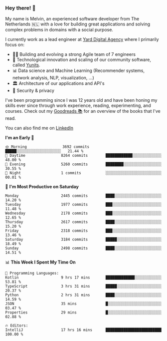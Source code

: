 ### Hey there! 👋

My name is Melvin, an experienced software developer from The Netherlands 🇳🇱 with a love for building great applications and solving complex problems in domains with a social purpose. 

I currently work as a lead engineer at [Yard Digital Agency](https://github.com/yardinternet) where I primarily focus on:

* 👏🏼 Building and evolving a strong Agile team of 7 engineers
* 🚀 Technological innovation and scaling of our community software, called [Yunits](https://www.yunits.com/).
* 📊 Data science and Machine Learning (Recommender systems, network analysis, NLP, visualization, ...)
* 🏛 Architecture of our applications and API's
* 🔐 Security & privacy

I've been programming since I was 12 years old and have been honing my skills ever since through work experience, reading, experimenting, and courses.
Check out my [Goodreads 📚](https://goodreads.com/melvinkoopmans) for an overview of the books that I've read. 

You can also find me on [LinkedIn](https://www.linkedin.com/in/melvinkoopmans)

<!--START_SECTION:waka-->
**I'm an Early 🐤** 

```text
🌞 Morning                3692 commits        █████░░░░░░░░░░░░░░░░░░░░   21.44 % 
🌆 Daytime                8264 commits        ████████████░░░░░░░░░░░░░   48.00 % 
🌃 Evening                5260 commits        ████████░░░░░░░░░░░░░░░░░   30.55 % 
🌙 Night                  1 commits           ░░░░░░░░░░░░░░░░░░░░░░░░░   00.01 % 
```
📅 **I'm Most Productive on Saturday** 

```text
Monday                   2445 commits        ████░░░░░░░░░░░░░░░░░░░░░   14.20 % 
Tuesday                  1977 commits        ███░░░░░░░░░░░░░░░░░░░░░░   11.48 % 
Wednesday                2178 commits        ███░░░░░░░░░░░░░░░░░░░░░░   12.65 % 
Thursday                 2617 commits        ████░░░░░░░░░░░░░░░░░░░░░   15.20 % 
Friday                   2318 commits        ███░░░░░░░░░░░░░░░░░░░░░░   13.46 % 
Saturday                 3184 commits        █████░░░░░░░░░░░░░░░░░░░░   18.49 % 
Sunday                   2498 commits        ████░░░░░░░░░░░░░░░░░░░░░   14.51 % 
```


📊 **This Week I Spent My Time On** 

```text
💬 Programming Languages: 
Kotlin                   9 hrs 17 mins       █████████████░░░░░░░░░░░░   53.81 % 
TypeScript               3 hrs 31 mins       █████░░░░░░░░░░░░░░░░░░░░   20.37 % 
Python                   2 hrs 31 mins       ████░░░░░░░░░░░░░░░░░░░░░   14.59 % 
JSON                     35 mins             █░░░░░░░░░░░░░░░░░░░░░░░░   03.47 % 
Properties               29 mins             █░░░░░░░░░░░░░░░░░░░░░░░░   02.88 % 

🔥 Editors: 
IntelliJ                 17 hrs 16 mins      █████████████████████████   100.00 % 
```


<!--END_SECTION:waka-->

